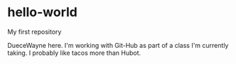# hello-world
My first repository


DueceWayne here. I'm working with Git-Hub as part of a class I'm currently taking.
I probably like tacos more than Hubot. 

